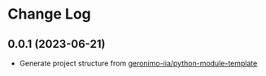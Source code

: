 # Change Log

## 0.0.1 (2023-06-21)

- Generate project structure from [geronimo-iia/python-module-template](https://github.com/geronimo-iia/python-module-template)
